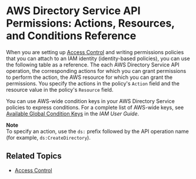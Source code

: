 # AWS Directory Service API Permissions: Actions, Resources, and Conditions Reference<a name="UsingWithDS_IAM_ResourcePermissions"></a>

When you are setting up [Access Control](iam_auth_access.md#access_control) and writing permissions policies that you can attach to an IAM identity \(identity\-based policies\), you can use the following table as a reference\. The each AWS Directory Service API operation, the corresponding actions for which you can grant permissions to perform the action, the AWS resource for which you can grant the permissions\.  You specify the actions in the policy's `Action` field and the resource value in the policy's `Resource` field\. 

You can use AWS\-wide condition keys in your AWS Directory Service policies to express conditions\. For a complete list of AWS\-wide keys, see [Available Global Condition Keys](http://docs.aws.amazon.com/IAM/latest/UserGuide/reference_policies_condition-keys.html#AvailableKeys) in the *IAM User Guide*\. 

**Note**  
To specify an action, use the `ds:` prefix followed by the API operation name \(for example, `ds:CreateDirectory`\)\.

## Related Topics<a name="iam2_related"></a>
+ [Access Control](iam_auth_access.md#access_control)
